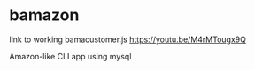 # bamazon

link to working bamacustomer.js
https://youtu.be/M4rMTougx9Q

Amazon-like CLI app using mysql